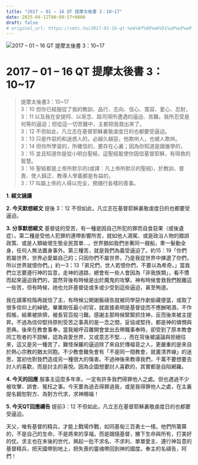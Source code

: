 ```yaml
---
title: "2017 – 01 – 16 QT 提摩太後書 3：10~17"
date: 2025-04-12T00:09:57+0800
draft: false
# original_url: https://cmtc.tw/2017-01-16-qt-%e6%8f%90%e6%91%a9%e5%a4%aa%e5%be%8c%e6%9b%b83%ef%bc%9a1017
---
```


![2017 – 01 – 16 QT 提摩太後書 3：10\~17](/images/qt.jpg   "2017 – 01 – 16 QT 提摩太後書 3：10\~17")

# 2017 – 01 – 16 QT 提摩太後書 3：10\~17

> 提摩太後書3：10\~17  
> 3：10 但你已經服從了我的教訓、品行、志向、信心、寬容、愛心、忍耐，  
> 3：11 以及我在安提阿、以哥念、路司得所遭遇的逼迫、苦難。我所忍受是何等的逼迫；但從這一切苦難中，主都把我救出來了。  
> 3：12 不但如此，凡立志在基督耶穌裏敬虔度日的也都要受逼迫。  
> 3：13 只是作惡的和迷惑人的，必越久越惡，他欺哄人，也被人欺哄。  
> 3：14 但你所學習的，所確信的，要存在心裏；因為你知道是跟誰學的，  
> 3：15 並且知道你是從小明白聖經，這聖經能使你因信基督耶穌，有得救的智慧。  
> 3：16 聖經都是上帝所默示的(或譯：凡上帝所默示的聖經)，於教訓、督責、使人歸正、教導人學義都是有益的，  
> 3：17 叫屬上帝的人得以完全，預備行各樣的善事。

**1.  經文誦讀**

**2.  今天默想經文**
提後 3：12 不但如此，凡立志在基督耶穌裏敬虔度日的也都要受逼迫。

**3. 分享默想經文**
基督徒的受苦，有一種是因自己所犯的罪而自食惡果（或後遺症）。第二種是受他人犯罪的連帶影響所苦，就如他人酒駕、或是政治人物的錯誤政策、或是人類破壞生態全民買單…，世界猶如我們坐著同一艘船，牽一髮動全身，任何人無法置身事外。第三種苦，就是我們為義受逼迫了。約15：19「你們若屬世界，世界必愛屬自己的；只因你們不屬世界，乃是我從世界中揀選了你們，所以世界就恨你們。」約一3：13「弟兄們，世人若恨你們，不要以為希奇。」當我們立志要遵行神的旨意，走神的道路，總會有一些人會因為「非我族類」，看不慣而起來逼迫我們的，當然背後有時候是出於魔鬼的攻擊。神有時候會救我們脫離這一些苦，但有時候，祂也允許基督徒或多或少受到這些逼迫，甚至殉道。

我在讀軍校階再就信了主，有時候公開謝飯禱告就被同學惡作劇偷藏便當，或取了很多信仰上的綽號。畢業剛任最小的官，就直接表明是基督徒而不應酬喝酒，不作假帳，結果被排擠，被長官百般刁難。感謝主那時候緊緊抓住神，反而後來被主提昇。不過為信仰堅持原則受苦之事真的是一念之間，妥協或堅持，都是神的憐憫與恩典。後來在教會事奉，當我被呼召離開會堂出去帶職事奉時，卻受到了原本教會同工牧者的不諒解，認為貪愛世界，又或意志不堅…，而在背後被議論與拒絕往來，這又是另一種苦了，難怪保羅的逼迫除了來自於傳福音之人，更嚴重的是來自於熱心宗教的猶太同胞。不少教會難免會有「不是同一間教會，就畫清界線」的迷思，當初也對我們造成另一種很大的傷害。不過神後來教導我們，千萬不要想要去討人的喜歡，而是討主的喜悅。因為企圖想要討人喜歡的，其實都是自陷網羅。

**4. 今天的回應**
服事主這麼多年來，一定有許多我們得罪他人之處。但也遇過不少被攻擊、誤會、冤枉之事。今天要為過去得罪過我，或是我得罪他人之處，在主裏提名饒恕對方、為對方代求，求神賜福！

**5. 今天QT回應禱告**
提前3：12 不但如此，凡立志在基督耶穌裏敬虔度日的也都要受逼迫。

天父，唯有基督的精兵，才能上戰場作戰，如同基甸三百勇士一樣。他們所籌算的，不是自己的生命，不是將來的享福，而是跟隨基督，撇下生命與所有，打美好的仗。求主也在末後的世代，興起一批不求名、不求利、單單愛主、遵行神旨意的基督精兵，把天國帶到地上，把失喪的靈魂帶回到神的國度。奉主的名禱告，阿們！
